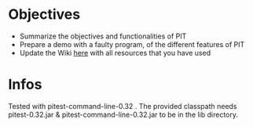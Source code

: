 Objectives
==========

- Summarize the objectives and functionalities of PIT
- Prepare a demo with a faulty program, of the different features of PIT
- Update the Wiki [here](https://github.com/INSA-VV-2013/testing-tools/wiki/PIT) with all resources that you have used

Infos
=====

Tested with pitest-command-line-0.32 .
The provided classpath needs pitest-0.32.jar & pitest-command-line-0.32.jar to be in the lib directory.
